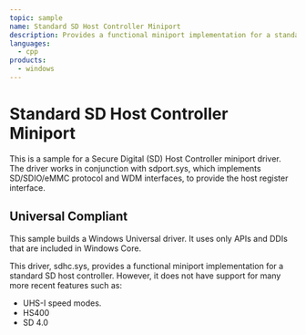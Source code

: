 ```yaml
---
topic: sample
name: Standard SD Host Controller Miniport
description: Provides a functional miniport implementation for a standard SD host controller.
languages:
  - cpp
products:
  - windows
---
```


<!---
    name: Standard SD Host Controller Miniport
    platform: WDM
    language: cpp
    category: Storage
    description: Provides a functional miniport implementation for a standard SD host controller.
    samplefwlink: http://go.microsoft.com/fwlink/p/?LinkId=617952
--->

# Standard SD Host Controller Miniport

This is a sample for a Secure Digital (SD) Host Controller miniport driver. The driver works in conjunction with sdport.sys, which implements SD/SDIO/eMMC protocol and WDM interfaces, to provide the host register interface.

## Universal Compliant

This sample builds a Windows Universal driver. It uses only APIs and DDIs that are included in Windows Core.

This driver, sdhc.sys, provides a functional miniport implementation for a standard SD host controller. However, it does not have support for many more recent features such as:

- UHS-I speed modes.
- HS400
- SD 4.0

